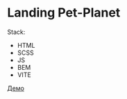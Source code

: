 # Landing Pet-Planet

Stack:
- HTML
- SCSS
- JS
- BEM
- VITE

[Демо](https://19alinka.github.io/pet-planet/)
